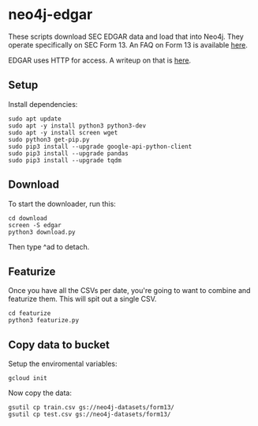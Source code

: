 # neo4j-edgar
These scripts download SEC EDGAR data and load that into Neo4j.  They operate specifically on SEC Form 13.  An FAQ on Form 13 is available [here](https://www.sec.gov/divisions/investment/13ffaq.htm).

EDGAR uses HTTP for access.  A writeup on that is [here](https://www.sec.gov/edgar/searchedgar/accessing-edgar-data.htm).

## Setup
Install dependencies:

    sudo apt update
    sudo apt -y install python3 python3-dev
    sudo apt -y install screen wget
    sudo python3 get-pip.py
    sudo pip3 install --upgrade google-api-python-client
    sudo pip3 install --upgrade pandas
    sudo pip3 install --upgrade tqdm
    
## Download
To start the downloader, run this:

    cd download
    screen -S edgar
    python3 download.py

Then type ^ad to detach.

## Featurize
Once you have all the CSVs per date, you're going to want to combine and featurize them.  This will spit out a single CSV.

    cd featurize
    python3 featurize.py

## Copy data to bucket
Setup the enviromental variables:

    gcloud init

Now copy the data:

    gsutil cp train.csv gs://neo4j-datasets/form13/
    gsutil cp test.csv gs://neo4j-datasets/form13/
